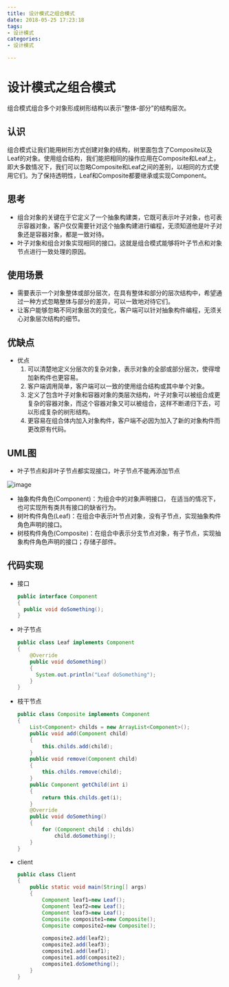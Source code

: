 ```yaml
---
title: 设计模式之组合模式
date: 2018-05-25 17:23:18
tags:
- 设计模式
categories:
- 设计模式

---
```


#  设计模式之组合模式

组合模式组合多个对象形成树形结构以表示“整体-部分”的结构层次。

<!--more-->

## 认识

组合模式让我们能用树形方式创建对象的结构，树里面包含了Composite以及Leaf的对象。使用组合结构，我们能把相同的操作应用在Composite和Leaf上，即大多数情况下，我们可以忽略Composite和Leaf之间的差别，以相同的方式使用它们。为了保持透明性，Leaf和Composite都要继承或实现Component。

## 思考

- 组合对象的关键在于它定义了一个抽象构建类，它既可表示叶子对象，也可表示容器对象，客户仅仅需要针对这个抽象构建进行编程，无须知道他是叶子对象还是容器对象，都是一致对待。
- 叶子对象和组合对象实现相同的接口。这就是组合模式能够将叶子节点和对象节点进行一致处理的原因。

## 使用场景

- 需要表示一个对象整体或部分层次，在具有整体和部分的层次结构中，希望通过一种方式忽略整体与部分的差异，可以一致地对待它们。
- 让客户能够忽略不同对象层次的变化，客户端可以针对抽象构件编程，无须关心对象层次结构的细节。

## 优缺点

- 优点  
  1. 可以清楚地定义分层次的复杂对象，表示对象的全部或部分层次，使得增加新构件也更容易。
  2. 客户端调用简单，客户端可以一致的使用组合结构或其中单个对象。
  3. 定义了包含叶子对象和容器对象的类层次结构，叶子对象可以被组合成更复杂的容器对象，而这个容器对象又可以被组合，这样不断递归下去，可以形成复杂的树形结构。
  4. 更容易在组合体内加入对象构件，客户端不必因为加入了新的对象构件而更改原有代码。


## UML图

- 叶子节点和非叶子节点都实现接口，叶子节点不能再添加节点

![image](https://image-1257941127.cos.ap-beijing.myqcloud.com/deMode37.jpg)

- 抽象构件角色(Component)：为组合中的对象声明接口， 在适当的情况下，也可实现所有类共有接口的缺省行为。
- 树叶构件角色(Leaf)：在组合中表示叶节点对象，没有子节点，实现抽象构件角色声明的接口。
- 树枝构件角色(Composite)：在组合中表示分支节点对象，有子节点，实现抽象构件角色声明的接口；存储子部件。

## 代码实现

- 接口

  ```java
  public interface Component
  {
  	public void doSomething();
  }
  ```

- 叶子节点

  ```java
  public class Leaf implements Component  
  {  
      @Override  
      public void doSomething()  
      {  
        System.out.println("Leaf doSomething");  
      }  
  }  
  ```

- 枝干节点

  ```java
  public class Composite implements Component  
  {  
      List<Component> childs = new ArrayList<Component>();  
      public void add(Component child)  
      {  
          this.childs.add(child);  
      }  
      public void remove(Component child)  
      {  
          this.childs.remove(child);  
      }  
      public Component getChild(int i)  
      {  
          return this.childs.get(i);  
      }    
      @Override  
      public void doSomething()  
      {  
          for (Component child : childs)  
              child.doSomething();  
      }   
  }  
  ```

- client

  ```java
  public class Client  
  {  
      public static void main(String[] args)  
      {  
          Component leaf1=new Leaf();  
          Component leaf2=new Leaf();  
          Component leaf3=new Leaf();  
          Composite composite1=new Composite();  
          Composite composite2=new Composite();  
            
          composite2.add(leaf2);  
          composite2.add(leaf3);  
          composite1.add(leaf1);  
          composite1.add(composite2);          
          composite1.doSomething();          
      }   
  }  
  ```